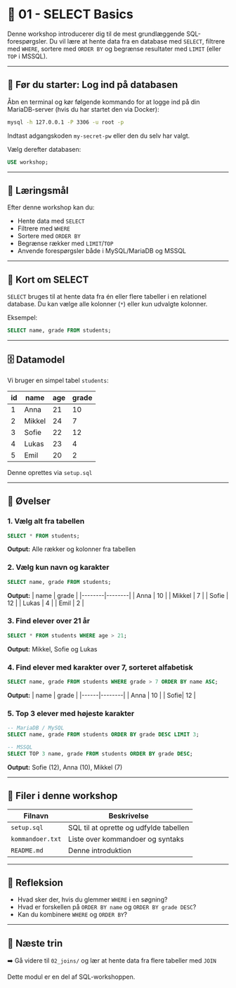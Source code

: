 # 📘 01 - SELECT Basics

Denne workshop introducerer dig til de mest grundlæggende SQL-forespørgsler. Du vil lære at hente data fra en database med `SELECT`, filtrere med `WHERE`, sortere med `ORDER BY` og begrænse resultater med `LIMIT` (eller `TOP` i MSSQL).

---

## 🧭 Før du starter: Log ind på databasen

Åbn en terminal og kør følgende kommando for at logge ind på din MariaDB-server (hvis du har startet den via Docker):

```bash
mysql -h 127.0.0.1 -P 3306 -u root -p
```

Indtast adgangskoden `my-secret-pw` eller den du selv har valgt.

Vælg derefter databasen:
```sql
USE workshop;
```

---

## 🎯 Læringsmål

Efter denne workshop kan du:
- Hente data med `SELECT`
- Filtrere med `WHERE`
- Sortere med `ORDER BY`
- Begrænse rækker med `LIMIT`/`TOP`
- Anvende forespørgsler både i MySQL/MariaDB og MSSQL

---

## 🧠 Kort om SELECT

`SELECT` bruges til at hente data fra én eller flere tabeller i en relationel database. Du kan vælge alle kolonner (`*`) eller kun udvalgte kolonner.

Eksempel:
```sql
SELECT name, grade FROM students;
```

---

## 🗄️ Datamodel

Vi bruger en simpel tabel `students`:

| id | name   | age | grade |
|----|--------|-----|--------|
| 1  | Anna   | 21  | 10     |
| 2  | Mikkel | 24  | 7      |
| 3  | Sofie  | 22  | 12     |
| 4  | Lukas  | 23  | 4      |
| 5  | Emil   | 20  | 2      |

Denne oprettes via `setup.sql`

---

## 🧪 Øvelser

### 1. Vælg alt fra tabellen
```sql
SELECT * FROM students;
```
**Output:** Alle rækker og kolonner fra tabellen

### 2. Vælg kun navn og karakter
```sql
SELECT name, grade FROM students;
```
**Output:**
| name   | grade |
|--------|--------|
| Anna   | 10     |
| Mikkel | 7      |
| Sofie  | 12     |
| Lukas  | 4      |
| Emil   | 2      |

### 3. Find elever over 21 år
```sql
SELECT * FROM students WHERE age > 21;
```
**Output:** Mikkel, Sofie og Lukas

### 4. Find elever med karakter over 7, sorteret alfabetisk
```sql
SELECT name, grade FROM students WHERE grade > 7 ORDER BY name ASC;
```
**Output:**
| name | grade |
|------|--------|
| Anna | 10     |
| Sofie| 12     |

### 5. Top 3 elever med højeste karakter
```sql
-- MariaDB / MySQL
SELECT name, grade FROM students ORDER BY grade DESC LIMIT 3;

-- MSSQL
SELECT TOP 3 name, grade FROM students ORDER BY grade DESC;
```
**Output:** Sofie (12), Anna (10), Mikkel (7)

---

## 📁 Filer i denne workshop

| Filnavn         | Beskrivelse                                |
|------------------|---------------------------------------------|
| `setup.sql`      | SQL til at oprette og udfylde tabellen      |
| `kommandoer.txt` | Liste over kommandoer og syntaks            |
| `README.md`      | Denne introduktion                          |

---

## 🧠 Refleksion

- Hvad sker der, hvis du glemmer `WHERE` i en søgning?
- Hvad er forskellen på `ORDER BY name` og `ORDER BY grade DESC`?
- Kan du kombinere `WHERE` og `ORDER BY`?

---

## 🏁 Næste trin

➡️ Gå videre til `02_joins/` og lær at hente data fra flere tabeller med `JOIN`

Dette modul er en del af SQL-workshoppen.
